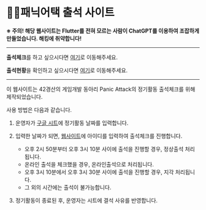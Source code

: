 # 🧑‍🚀패닉어택 출석 사이트

__※ 주의! 해당 웹사이트는 Flutter를 전혀 모르는 사람이 ChatGPT를 이용하여 조잡하게 만들었습니다. 해킹에 취약합니다!__
- - -
**출석체크**를 하고 싶으시다면 [여기](https://42wooslee.github.io)로 이동해주세요.

**출석현황**을 확인하고 싶으시다면 [여기](https://docs.google.com/spreadsheets/d/1HsKNlr2l1-EW1oOSqyQWCHThAUWBCuIBe5MgVzC0x1w/edit?gid=0#gid=0)로 이동해주세요.
- - -

이 웹사이트는 42경산의 게임개발 동아리 Panic Attack의 정기활동 출석체크를 위해 제작되었습니다.

사용 방법은 다음과 같습니다.

1. 운영자가 [구글 시트](https://docs.google.com/spreadsheets/d/1HsKNlr2l1-EW1oOSqyQWCHThAUWBCuIBe5MgVzC0x1w/edit?gid=0#gid=0)에 정기활동 날짜를 입력합니다.
2. 입력한 날짜가 되면, [웹사이트](https://42wooslee.github.io)에 아이디를 입력하여 출석체크를 진행합니다.
   
   * 오후 2시 50분부터 오후 3시 10분 사이에 출석을 진행할 경우, 정상출석 처리됩니다.
   * 온라인 출석을 체크했을 경우, 온라인출석으로 처리됩니다.
   * 오후 3시 10분에서 오후 3시 30분 사이에 출석을 진행할 경우, 지각 처리됩니다.
   * 그 외의 시간에는 출석이 불가능합니다.
     
3. 정기활동이 종료된 후, 운영자는 시트에 결석 사유를 반영합니다.
